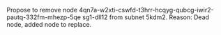 Propose to remove node 4qn7a-w2xti-cswfd-t3hrr-hcqyg-qubcg-iwir2-pautq-332fm-mhezp-5qe sg1-dll12 from subnet 5kdm2.
Reason: Dead node, added node to replace.

